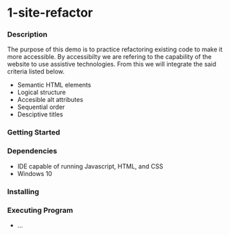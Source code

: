 # 1-site-refactor

<h3> Description </h3>
    <p> The purpose of this demo is to practice refactoring existing code to make it more accessible. By accessibilty we are refering to the capability of the website to use assistive technologies. From this we will integrate the said criteria listed below.    </p>

<ul>
  <li> Semantic HTML elements</li>
  <li> Logical structure</li>
  <li> Accesible alt attributes</li>
  <li> Sequential order</li>
  <li> Desciptive titles</li>
</ul>  
          
<h3> Getting Started</h3>
    
<h3> Dependencies</h3>
    <ul>
      <li>IDE capable of running Javascript, HTML, and CSS</li>
      <li>Windows 10</li>
    </ul>
    
<h3> Installing</h3>

<h3> Executing Program </h3>
    <ul>
      <li>...</li>
    </ul>
    
